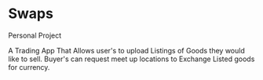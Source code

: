 # Swaps
Personal Project

A Trading App That Allows user's to upload Listings of Goods they would like to sell. Buyer's can request meet up locations to Exchange Listed goods for currency.
